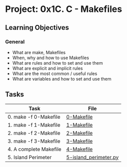 # Project: 0x1C. C - Makefiles

<h2>Learning Objectives</h2>

<h3>General</h3>

<ul>
<li>What are make, Makefiles</li>
<li>When, why and how to use Makefiles</li>
<li>What are rules and how to set and use them</li>
<li>What are explicit and implicit rules</li>
<li>What are the most common / useful rules</li>
<li>What are variables and how to set and use them</li>
</ul>

<h2>Tasks</h2>

| Task | File |
| ---- | ---- |
| 0. make -f 0-Makefile | [0-Makefile](./0-Makefile) |
| 1. make -f 1-Makefile | [1-Makefile](./1-Makefile) |
| 2. make -f 2-Makefile | [2-Makefile](./2-Makefile) |
| 3. make -f 3-Makefile | [3-Makefile](./3-Makefile) |
| 4. A complete Makefile | [4-Makefile](./4-Makefile) |
| 5. Island Perimeter | [5-island_perimeter.py](./5-island_perimeter.py) |

